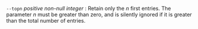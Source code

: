 `--topn` *positive non-null integer*
: Retain only the *n* first entries. The parameter *n* must be greater
  than zero, and is silently ignored if it is greater than the total
  number of entries.
